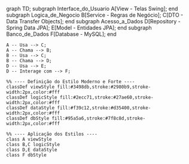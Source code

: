 
graph TD;
    subgraph Interface_do_Usuario
        A[View - Telas Swing];
    end
    subgraph Logica_de_Negocio
        B[Service - Regras de Negócio];
        C[DTO - Data Transfer Objects];
    end
    subgraph Acesso_a_Dados
        D[Repository - Spring Data JPA];
        E[Model - Entidades JPA];
    end
    subgraph Banco_de_Dados
        F[Database - MySQL];
    end

    A -- Usa --> C;
    A -- Chama --> B;
    B -- Usa --> C;
    B -- Chama --> D;
    D -- Usa --> E;
    D -- Interage com --> F;

    %% ---- Definição do Estilo Moderno e Forte ----
    classDef viewStyle fill:#3498db,stroke:#2980b9,stroke-width:2px,color:#fff
    classDef logicStyle fill:#2ecc71,stroke:#27ae60,stroke-width:2px,color:#fff
    classDef dataStyle fill:#f39c12,stroke:#d35400,stroke-width:2px,color:#fff
    classDef dbStyle fill:#95a5a6,stroke:#7f8c8d,stroke-width:2px,color:#fff

    %% ---- Aplicação dos Estilos ----
    class A viewStyle
    class B,C logicStyle
    class D,E dataStyle
    class F dbStyle